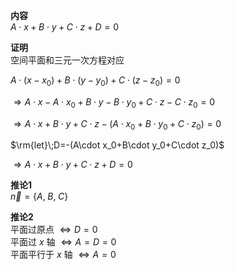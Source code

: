 **内容**  
$A\cdot x+B\cdot y+C\cdot z+D=0$  
  
**证明**  
空间平面和三元一次方程对应  
  
$A\cdot(x-x_0)+B\cdot(y-y_0)+C\cdot(z-z_0)=0$  
  
$\Rightarrow A\cdot x-A\cdot x_0+B\cdot y-B\cdot y_0+C\cdot z-C\cdot z_0=0$  
  
$\Rightarrow A\cdot x+B\cdot y+C\cdot z-(A\cdot x_0+B\cdot y_0+C\cdot z_0)=0$  
  
$\rm{let}\;D=-(A\cdot x_0+B\cdot y_0+C\cdot z_0)$  
  
$\Rightarrow A\cdot x+B\cdot y+C\cdot z+D=0$  
  
**推论1**  
$\vec n=\left\{A,\;B,\;C\right\}$  
  
  
**推论2**  
平面过原点 $\Leftrightarrow D=0$  
平面过 $x$ 轴 $\Leftrightarrow A=D=0$  
平面平行于 $x$ 轴 $\Leftrightarrow A=0$  
  
  
